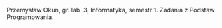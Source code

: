 Przemysław Okun, gr. lab. 3, Informatyka, semestr 1.
Zadania z Podstaw Programowania.
<!---
OPrzemek/OPrzemek is a ✨ special ✨ repository because its `README.md` (this file) appears on your GitHub profile.
You can click the Preview link to take a look at your changes.
--->
